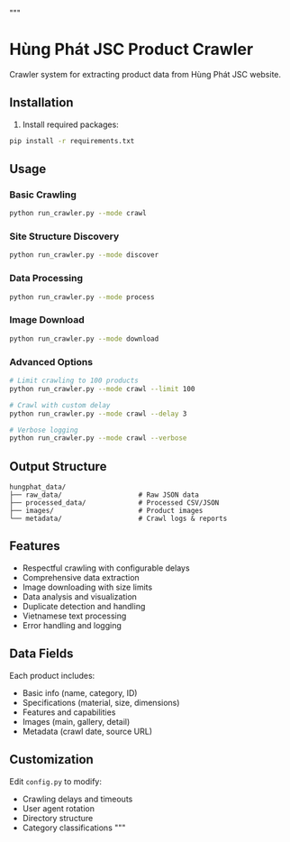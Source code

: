 """
# Hùng Phát JSC Product Crawler

Crawler system for extracting product data from Hùng Phát JSC website.

## Installation

1. Install required packages:
```bash
pip install -r requirements.txt
```

## Usage

### Basic Crawling
```bash
python run_crawler.py --mode crawl
```

### Site Structure Discovery
```bash
python run_crawler.py --mode discover
```

### Data Processing
```bash
python run_crawler.py --mode process
```

### Image Download
```bash
python run_crawler.py --mode download
```

### Advanced Options
```bash
# Limit crawling to 100 products
python run_crawler.py --mode crawl --limit 100

# Crawl with custom delay
python run_crawler.py --mode crawl --delay 3

# Verbose logging
python run_crawler.py --mode crawl --verbose
```

## Output Structure

```
hungphat_data/
├── raw_data/                   # Raw JSON data
├── processed_data/             # Processed CSV/JSON
├── images/                     # Product images
└── metadata/                   # Crawl logs & reports
```

## Features

- Respectful crawling with configurable delays
- Comprehensive data extraction
- Image downloading with size limits
- Data analysis and visualization
- Duplicate detection and handling
- Vietnamese text processing
- Error handling and logging

## Data Fields

Each product includes:
- Basic info (name, category, ID)
- Specifications (material, size, dimensions)
- Features and capabilities
- Images (main, gallery, detail)
- Metadata (crawl date, source URL)

## Customization

Edit `config.py` to modify:
- Crawling delays and timeouts
- User agent rotation
- Directory structure
- Category classifications
"""